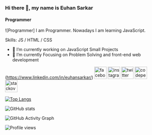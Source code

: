 ### Hi there 👋, my name is Euhan Sarkar
#### Programmer
![Programmer]
I am Programmer. Nowadays I am learning JavaScript. 

Skills:  JS / HTML / CSS

- 🔭 I’m currently working on JavaScript Small Projects 
- 🌱 I’m currently Focusing on Problem Solving and front-end web development


(https://www.linkedin.com/in/euhansarkar/)  [<img src='https://cdn.jsdelivr.net/npm/simple-icons@3.0.1/icons/facebook.svg' alt='facebook' height='40'>](https://www.facebook.com/euhansarkar1)  [<img src='https://cdn.jsdelivr.net/npm/simple-icons@3.0.1/icons/instagram.svg' alt='instagram' height='40'>](https://www.instagram.com/euhansarkar/)  [<img src='https://cdn.jsdelivr.net/npm/simple-icons@3.0.1/icons/twitter.svg' alt='twitter' height='40'>](https://twitter.com/euhansarkar)  [<img src='https://cdn.jsdelivr.net/npm/simple-icons@3.0.1/icons/codepen.svg' alt='codepen' height='40'>](https://codepen.io/euhansarkar)  [<img src='https://cdn.jsdelivr.net/npm/simple-icons@3.0.1/icons/stackoverflow.svg' alt='stackoverflow' height='40'>](https://stackoverflow.com/users/euhansarkar)  

[![Top Langs](https://github-readme-stats.vercel.app/api/top-langs/?username=euhansarkar)](https://github.com/anuraghazra/github-readme-stats)

![GitHub stats](https://github-readme-stats.vercel.app/api?username=euhansarkar&show_icons=true&count_private=true)  

![GitHub Activity Graph](https://activity-graph.herokuapp.com/graph?username=euhansarkar)  

![Profile views](https://gpvc.arturio.dev/euhansarkar)  
